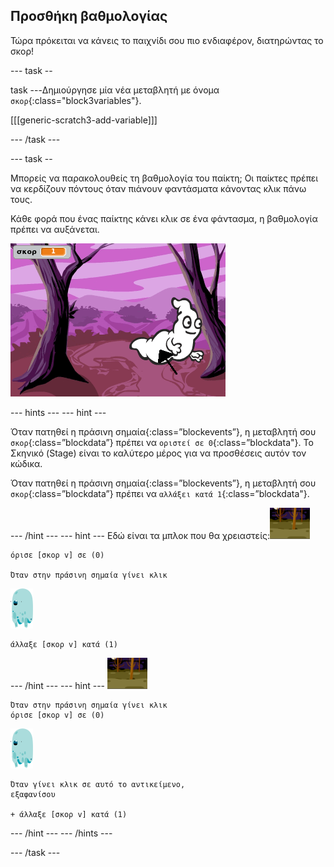 ## Προσθήκη βαθμολογίας

Τώρα πρόκειται να κάνεις το παιχνίδι σου πιο ενδιαφέρον, διατηρώντας το σκορ!

\--- task --

task \---Δημιούργησε μία νέα μεταβλητή με όνομα `σκορ`{:class="block3variables"}.

[[[generic-scratch3-add-variable]]]

\--- /task \---

\--- task --

Μπορείς να παρακολουθείς τη βαθμολογία του παίκτη; Οι παίκτες πρέπει να κερδίζουν πόντους όταν πιάνουν φαντάσματα κάνοντας κλικ πάνω τους.

Κάθε φορά που ένας παίκτης κάνει κλικ σε ένα φάντασμα, η βαθμολογία πρέπει να αυξάνεται.

![Αυξάνοντας τη βαθμολογία](images/ghost-score-test.png)

\--- hints \--- \--- hint \---

Όταν πατηθεί η πράσινη σημαία</code>{:class=”blockevents”}, η μεταβλητή σου `σκορ`{:class=”blockdata”} πρέπει να `οριστεί σε 0`{:class=”blockdata"}. Το Σκηνικό (Stage) είναι το καλύτερο μέρος για να προσθέσεις αυτόν τον κώδικα.

Όταν πατηθεί η πράσινη σημαία</code>{:class=”blockevents”}, η μεταβλητή σου `σκορ`{:class=”blockdata”} πρέπει να `αλλάξει κατά 1`{:class=”blockdata"}.

\--- /hint \--- \--- hint \--- Εδώ είναι τα μπλοκ που θα χρειαστείς:![backdrop icon](images/ghost-backdrop.png)

```blocks3
όρισε [σκορ v] σε (0)

Όταν στην πράσινη σημαία γίνει κλικ
```

![ghost-sprite](images/ghost-sprite.png)

```blocks3
άλλαξε [σκορ v] κατά (1)
```

\--- /hint \--- \--- hint \--- ![backdrop icon](images/ghost-backdrop.png)

```blocks3
Όταν στην πράσινη σημαία γίνει κλικ
όρισε [σκορ v] σε (0)
```

![ghost-sprite](images/ghost-sprite.png)

```blocks3
Όταν γίνει κλικ σε αυτό το αντικείμενο,
εξαφανίσου

+ άλλαξε [σκορ v] κατά (1)
```

\--- /hint \--- \--- /hints \---

\--- /task \---